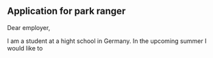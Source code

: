 ## Application for park ranger

Dear employer,

I am a student at a hight school in Germany. In the upcoming summer I would like to 